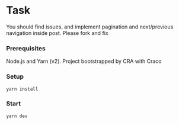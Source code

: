 # Task

You should find issues, and implement pagination and next/previous navigation inside post. Please fork and fix

### Prerequisites

Node.js and Yarn (v2). Project bootstrapped by CRA with Craco

### Setup

`yarn install`

### Start

`yarn dev`
